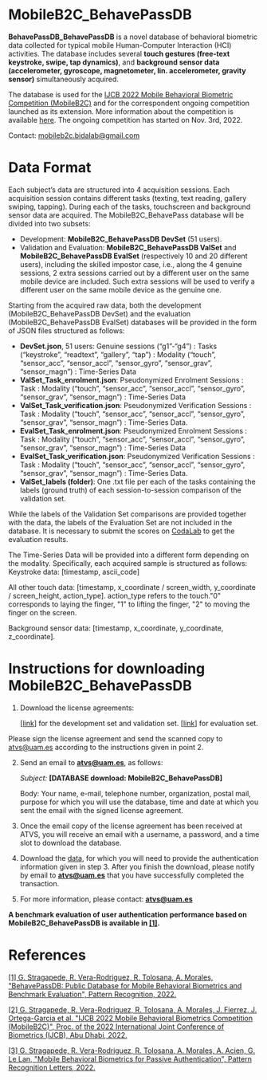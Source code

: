 # MobileB2C_BehavePassDB

**BehavePassDB_BehavePassDB** is a novel database of behavioral biometric data collected for typical mobile Human-Computer Interaction (HCI) activities. The database includes several **touch gestures (free-text keystroke, swipe, tap dynamics)**, and **background sensor data (accelerometer, gyroscope, magnetometer, lin. accelerometer, gravity sensor)** simultaneously acquired.

The database is used for the [IJCB 2022 Mobile Behavioral Biometric Competition (MobileB2C)](http://www.ijcb2022.org/#/competitions) and for the correspondent ongoing competition launched as its extension. More information about the competition is available [here](https://sites.google.com/view/mobileb2c/). The ongoing competition has started on Nov. 3rd, 2022.

Contact: [mobileb2c.bidalab@gmail.com](mailto:mobileb2c.bidalab@gmail.com)


# **Data Format**

Each subject’s data are structured into 4 acquisition sessions. Each acquisition session contains different tasks (texting, text reading, gallery swiping, tapping). During each of the tasks, touchscreen and background sensor data are acquired.
The MobileB2C_BehavePass database will be divided into two subsets:
- Development: **MobileB2C_BehavePassDB DevSet** (51 users).
- Validation and Evaluation: **MobileB2C_BehavePassDB ValSet** and **MobileB2C_BehavePassDB EvalSet** (respectively 10 and 20 different users), including the skilled impostor case, i.e., along the 4 genuine sessions, 2 extra sessions carried out by a different user on the same mobile device are included. Such extra sessions will be used to verify a different user on the same mobile device as the genuine one.
 
Starting from the acquired raw data, both the development (MobileB2C_BehavePassDB DevSet) and the evaluation (MobileB2C_BehavePassDB EvalSet) databases will be provided in the form of JSON files structured as follows:
- **DevSet.json**, 51 users: Genuine sessions (“g1”-“g4”) : Tasks (“keystroke”, “readtext”, “gallery”, “tap”) : Modality (“touch”, “sensor_acc”, “sensor_accl”, “sensor_gyro”, “sensor_grav”, “sensor_magn”) : Time-Series Data
- **ValSet_Task_enrolment.json**: Pseudonymized Enrolment Sessions : Task : Modality (“touch”, “sensor_acc”, “sensor_accl”, “sensor_gyro”, “sensor_grav”, “sensor_magn”)  : Time-Series Data
- **ValSet_Task_verification.json**: Pseudonymized Verification Sessions : Task : Modality (“touch”, “sensor_acc”, “sensor_accl”, “sensor_gyro”, “sensor_grav”, “sensor_magn”)  : Time-Series Data. 
- **EvalSet_Task_enrolment.json**: Pseudonymized Enrolment Sessions : Task : Modality (“touch”, “sensor_acc”, “sensor_accl”, “sensor_gyro”, “sensor_grav”, “sensor_magn”)  : Time-Series Data
- **EvalSet_Task_verification.json**: Pseudonymized Verification Sessions : Task : Modality (“touch”, “sensor_acc”, “sensor_accl”, “sensor_gyro”, “sensor_grav”, “sensor_magn”)  : Time-Series Data. 
- **ValSet_labels (folder)**: One .txt file per each of the tasks containing the labels (ground truth) of each session-to-session comparison of the validation set.

While the labels of the Validation Set comparisons are provided together with the data, the labels of the Evaluation Set are not included in the database. It is necessary to submit the scores on [CodaLab](https://codalab.lisn.upsaclay.fr/competitions/3564) to get the evaluation results. 

The Time-Series Data will be provided into a different form depending on the modality. Specifically, each acquired sample is structured as follows:
Keystroke data: \[timestamp, ascii_code\]

All other touch data: \[timestamp, x_coordinate / screen_width, y_coordinate / screen_height, action_type\]. action_type refers to the touch."0" corresponds to laying the finger, "1" to lifting the finger, "2" to moving the finger on the screen.

Background sensor data: \[timestamp, x_coordinate, y_coordinate, z_coordinate\]. 


# **Instructions for downloading MobileB2C_BehavePassDB**

1. Download the license agreements:

    [[link](https://bidalab.eps.uam.es/listdatabases?id=MobileB2C_BehavePassDB#page)] for the development set and validation set.
    [[link](https://bidalab.eps.uam.es/listdatabases?id=MobileB2C_BehavePassDB_EvalSet#page)] for evaluation set.
    
Please sign the license agreement and send the scanned copy to atvs@uam.es according to the instructions given in point 2.

2. Send an email to [**atvs@uam.es**](mailto:atvs@uam.es), as follows:

    _Subject:_ **[DATABASE download: MobileB2C_BehavePassDB]**

    Body: Your name, e-mail, telephone number, organization, postal mail, purpose for which you will use the database, time and date at which you sent the email with the signed license agreement.

1. Once the email copy of the license agreement has been received at ATVS, you will receive an email with a username, a password, and a time slot to download the database.
2. Download the [data](https://bidalab.eps.uam.es/listdatabases?id=MobileB2C_BehavePassDB#access), for which you will need to provide the authentication information given in step 3. After you finish the download, please notify by email to [**atvs@uam.es**](mailto:atvs@uam.es) that you have successfully completed the transaction.
3. For more information, please contact: [**atvs@uam.es**](mailto:atvs@uam.es)


**A benchmark evaluation of user authentication performance based on MobileB2C_BehavePassDB is available in [\[1\]](https://www.sciencedirect.com/science/article/pii/S0031320322005696).**


# **References**

[\[1\] G. Stragapede, R. Vera-Rodriguez, R. Tolosana, A. Morales, "BehavePassDB: Public Database for Mobile Behavioral Biometrics and Benchmark Evaluation", Pattern Recognition, 2022.](https://www.sciencedirect.com/science/article/pii/S0031320322005696)

[\[2\] G. Stragapede, R. Vera-Rodriguez, R. Tolosana, A. Morales, J. Fierrez, J. Ortega-Garcia et al. "IJCB 2022 Mobile Behavioral Biometrics Competition (MobileB2C)", Proc. of the 2022 International Joint Conference of Biometrics (IJCB), Abu Dhabi, 2022.](https://arxiv.org/abs/2210.03072)

[\[3\] G. Stragapede, R. Vera-Rodriguez, R. Tolosana, A. Morales, A. Acien, G. Le Lan, "Mobile Behavioral Biometrics for Passive Authentication",  Pattern Recognition Letters, 2022.](https://www.sciencedirect.com/science/article/pii/S016786552200071X)
